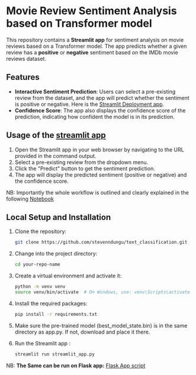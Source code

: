# Movie Review Sentiment Analysis based on Transformer model

This repository contains a **Streamlit app** for sentiment analysis on movie reviews based on a Transformer model. The app predicts whether a given review has a **positive** or **negative** sentiment based on the IMDb movie reviews dataset.

## Features
- **Interactive Sentiment Prediction**: Users can  select a pre-existing review from the dataset, and the app will predict whether the sentiment is positive or negative. Here is the [Streamlit Deployment app](https://textclassificationdemo.streamlit.app/).
- **Confidence Score**: The app also displays the confidence score of the prediction, indicating how confident the model is in its prediction.

## Usage of the [streamlit app](https://textclassificationdemo.streamlit.app/)

1. Open the Streamlit app in your web browser by navigating to the URL provided in the command output.
2. Select a pre-existing review from the dropdown menu.
3. Click the "Predict" button to get the sentiment prediction.
4. The app will display the predicted sentiment (positive or negative) and the confidence score.

NB: Importantly the whole workflow is outlined and clearly explained in the following [Notebook](https://stevenndungu.github.io/text_classification)
 

## Local Setup and Installation

1. Clone the repository:
   ```bash
   git clone https://github.com/stevenndungu/text_classification.git
   
2. Change into the project directory:
	 ```bash
   cd your-repo-name
   
3. Create a virtual environment and activate it:
	```bash
	python -m venv venv
	source venv/bin/activate  # On Windows, use: venv\Scripts\activate
	
4. Install the required packages:
	```bash
	pip install -r requirements.txt
	
5. Make sure the pre-trained model (best_model_state.bin) is in the same directory as app.py. If not, download and place it there.

6. Run the Streamlit app :
	```bash
	streamlit run streamlit_app.py

NB: **The Same can be run on Flask app:** [Flask App script](https://github.com/stevenndungu/text_classification/blob/main/flask_app.py) 



